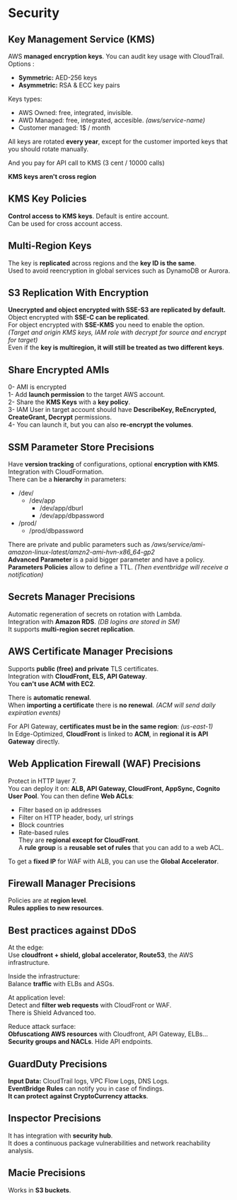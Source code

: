 # Security

## Key Management Service (KMS)

AWS **managed encryption keys**. You can audit key usage with CloudTrail.  
Options :

- **Symmetric:** AED-256 keys
- **Asymmetric:** RSA & ECC key pairs

Keys types:

- AWS Owned: free, integrated, invisible.
- AWD Managed: free, integrated, accesible. *(aws/service-name)*
- Customer managed: 1$ / month

All keys are rotated **every year**, except for the customer imported keys that you should rotate manually.

And you pay for API call to KMS (3 cent / 10000 calls)

**KMS keys aren't cross region**

## KMS Key Policies

**Control access to KMS keys**. Default is entire account.  
Can be used for cross account access.

## Multi-Region Keys

The key is **replicated** across regions and the **key ID is the same**.  
Used to avoid reencryption in global services such as DynamoDB or Aurora.

## S3 Replication With Encryption
**Unecrypted and object encrypted with SSE-S3 are replicated by default.**  
Object encrypted with **SSE-C can be replicated**.  
For object encrypted with **SSE-KMS** you need to enable the option.  
*(Target and origin KMS keys, IAM role with decrypt for source and encrypt for target)*  
Even if the **key is multiregion, it will still be treated as two different keys**.

## Share Encrypted AMIs

0- AMI is encrypted  
1- Add **launch permission** to the target AWS account.  
2- Share the **KMS Keys** with a **key policy**.   
3- IAM User in target account should have **DescribeKey, ReEncrypted, CreateGrant, Decrypt** permissions.  
4- You can launch it, but you can also **re-encrypt the volumes**.  

## SSM Parameter Store Precisions

Have **version tracking** of configurations, optional **encryption with KMS**.  
Integration with CloudFormation.  
There can be a **hierarchy** in parameters:
- /dev/
  - /dev/app
    - /dev/app/dburl
    - /dev/app/dbpassword
- /prod/
  - /prod/dbpassword  

There are private and public parameters such as */aws/service/ami-amazon-linux-latest/amzn2-ami-hvn-x86_64-gp2*  
**Advanced Parameter** is a paid bigger parameter and have a policy.  
**Parameters Policies** allow to define a TTL. *(Then eventbridge will receive a notification)*

## Secrets Manager Precisions

Automatic regeneration of secrets on rotation with Lambda.  
Integration with **Amazon RDS**. *(DB logins are stored in SM)*  
It supports **multi-region secret replication**.  

## AWS Certificate Manager Precisions

Supports **public (free) and private** TLS certificates.  
Integration with **CloudFront, ELS, API Gateway**.  
You **can't use ACM with EC2**.

There is **automatic renewal**.  
When **importing a certificate** there is **no renewal**. *(ACM will send daily expiration events)*  

For API Gateway, **certificates must be in the same region**: *(us-east-1)*  
In Edge-Optimized, **CloudFront** is linked to **ACM**, in **regional it is API Gateway** directly.


## Web Application Firewall (WAF) Precisions

Protect in HTTP layer 7.  
You can deploy it on: **ALB, API Gateway, CloudFront, AppSync, Cognito User Pool**.
You can then define **Web ACLs**:
- Filter based on ip addresses
- Filter on HTTP header, body, url strings
- Block countries
- Rate-based rules  
They are **regional except for CloudFront**.  
A **rule group** is a **reusable set of rules** that you can add to a web ACL.  

To get a **fixed IP** for WAF with ALB, you can use the **Global Accelerator**.

## Firewall Manager Precisions

Policies are at **region level**.  
**Rules applies to new resources**.

## Best practices against DDoS

At the edge:  
Use **cloudfront + shield, global accelerator, Route53**, the AWS infrastructure.

Inside the infrastructure:  
Balance **traffic** with ELBs and ASGs.  

At application level:  
Detect and **filter web requests** with CloudFront or WAF.  
There is Shield Advanced too.

Reduce attack surface:  
**Obfuscationg AWS resources** with Cloudfront, API Gateway, ELBs...  
**Security groups and NACLs**. Hide API endpoints.

## GuardDuty Precisions

**Input Data:** CloudTrail logs, VPC Flow Logs, DNS Logs.  
**EventBridge Rules** can notify you in case of findings.  
**It can protect against CryptoCurrency attacks**.

## Inspector Precisions

It has integration with **security hub**.  
It does a continuous package vulnerabilities and network reachability analysis.  

## Macie Precisions

Works in **S3 buckets**.


